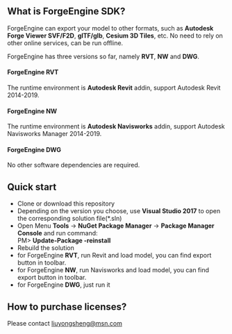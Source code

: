 ## What is ForgeEngine SDK?

ForgeEngine can export your model to other formats, such as **Autodesk Forge Viewer SVF/F2D**, **glTF/glb**, **Cesium 3D Tiles**, etc. No need to rely on other online services, can be run offline.

ForgeEngine has three versions so far, namely **RVT**, **NW** and **DWG**.

#### ForgeEngine RVT
The runtime environment is **Autodesk Revit** addin, support Autodesk Revit 2014-2019.

#### ForgeEngine NW
The runtime environment is **Autodesk Navisworks** addin, support Autodesk Navisworks Manager 2014-2019.

#### ForgeEngine DWG
No other software dependencies are required.


## Quick start

* Clone or download this repository
* Depending on the version you choose, use **Visual Studio 2017** to open the corresponding solution file(*.sln)
* Open Menu **Tools** -> **NuGet Package Manager** -> **Package Manager Console** and run command: <br> 
  PM>  **Update-Package -reinstall**
* Rebuild the solution
* for ForgeEngine **RVT**, run Revit and load model, you can find export button in toolbar.
* for ForgeEngine **NW**, run Navisworks and load model, you can find export button in toolbar.
* for ForgeEngine **DWG**, just run it


## How to purchase licenses?
Please contact liuyongsheng@msn.com


